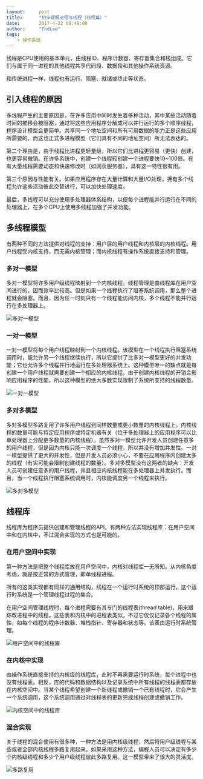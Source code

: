 ```yaml
---
layout:     post
title:      "初步理解进程与线程（线程篇）"
date:       2017-4-22 00:48:00
author:     "ThdLee"
tags:
    - 操作系统
---
```


线程是CPU使用的基本单元，由线程ID、程序计数器、寄存器集合和栈组成。它们与属于同一进程的其他线程共享代码段、数据段和其他操作系统资源。

和传统进程一样，线程也有运行、阻塞、就绪或终止等状态。

## 引入线程的原因

多线程产生的主要原因是，在许多应用中同时发生着多种活动，其中某些活动随着时间的推移会被阻塞，通过将这些应用程序分解成可以并行运行的多个顺序线程，程序设计模型会更简单。共享同一个地址空间和所有可用数据的能力正是这些应用所需要的，而这也正式多进程模型（它们具有不同的地址空间）所无法表达的。

第二个理由是，由于线程比进程更轻量级，所以它们比进程更容易（更快）创建，也更容易撤销。在许多系统中，创建一个线程较创建一个进程要快10~100倍。在有大量线程需要动态和快速修改时（如网页服务器），具有这一特性很有用。

第三个原因与性能有关。如果应用程序存在大量计算和大量I/O处理，拥有多个线程允许这些活动彼此交替进行，可以加快处理速度。

最后，多线程可以充分使用多处理器体系结构，以便每个进程能并行运行在不同的处理器上，在多个CPU上使用多线程加强了并发功能。

## 多线程模型

有两种不同的方法提供对线程的支持：用户层的用户线程和内核层的内核线程。用户线程受内核支持，而无需内核管理；而内核线程有操作系统直接支持和管理。


### 多对一模型

多对一模型将许多用户级线程映射到一个内核线程。线程管理是由线程库在用户空间进行的，因而效率比较高。但是如果一个线程执行了阻塞系统调用，那么整个进程就会阻塞。而且，因为任一时刻只有一个线程能访问内核，多个线程不能并行运行在多处理器上。

![多对一模型](http://thdlee.com/img/Thread/manyToOne.jpg)

### 一对一模型

一对一模型将每个用户线程映射到一个内核线程。该模型在一个线程执行阻塞系统调用时，能允许另一个线程继续执行，所以它提供了比多对一模型更好的并发功能；它也允许多个线程并行地运行在多处理器系统上。这种模型唯一的缺点就是每创建一个用户线程就需要创建一个相应的内核线程。由于创建内核线程的开销会影响应用程序的性能，所以这种模型的绝大多数实现限制了系统所支持的线程数量。

![一对一模型](http://thdlee.com/img/Thread/oneToOne.jpg)

### 多对多模型

多对多模型多路复用了许多用户线程到同样数量或更小数量的内核线程上。内核线程的数量可能与特定应用程序或特定机器有关（位于多处理器上的应用程序可以比单处理器上分配更多数量的内核线程）。虽然多对一模型允许开发人员创建任意多的用户线程，但是因为内核只能一次调度一个线程，所以并没有增加并发性。一对一模型提供了更大的并发性，但是开发人员必须小心，不要在应用程序内创建太多的线程（有实可能会限制创建线程的数量）。多对多模型没有这两者的缺点：开发人员可创建任意多的用户线程，并且相应内核线程能在多处理器上并发执行。而且，当一个线程执行阻塞系统调用时，内核能调度另一个线程来执行。

![多对多模型](http://thdlee.com/img/Thread/manyToMany.jpg)

## 线程库

线程库为程序员提供创建和管理线程的API。有两种方法实现线程库：在用户空间中和在内核中，不过混合实现的方式也是可能的。

### 在用户空间中实现

第一种方法是把整个线程库放在用户空间中，内核对线程库一无所知。从内核角度考虑，就是按正常的方式管理，即单线程进程。

所有的这类实现都有同样的通用结构，线程在一个运行时系统的顶部运行，这个运行时系统是一个管理线程过程的集合。

在用户空间管理线程时，每个进程需要有其专门的线程表(thread table)，用来跟踪改进程中的线程。这些表和内核中的进程表类似，不过它仅仅记录各个线程的属性，如每个线程的程序计数器、堆栈指针、寄存器和状态等。该表由运行时系统管理。

![用户空间中的线程库](http://thdlee.com/img/Thread/userPackage.jpg)

### 在内核中实现

由操作系统直接支持的内核级的线程库，此时不再需要运行时系统，每个进程中也没有线程表。相反，库的代码和数据结构以及记录系统中所有线程的线程表都存放在内核空间中。当某个线程希望创建一个新线程或撤销一个已有线程时，它会产生一个系统调用，这个系统调用通过对线程表的更新完成线程创建或撤销工作。

![内核空间中的线程库](http://thdlee.com/img/Thread/kernalPackage.jpg)

### 混合实现

关于线程的混合使用有很多种，一种方法是用内核级线程，然后将用户级线程与某些或者全部内核线程多路复用起来。如果采用这种方法，编程人员可以决定有多少个内核级线程和多少个用户级线程彼此多路复用。这一模型带来了很大的灵活度。

![多路复用](http://thdlee.com/img/Thread/multiplexing.jpg)
